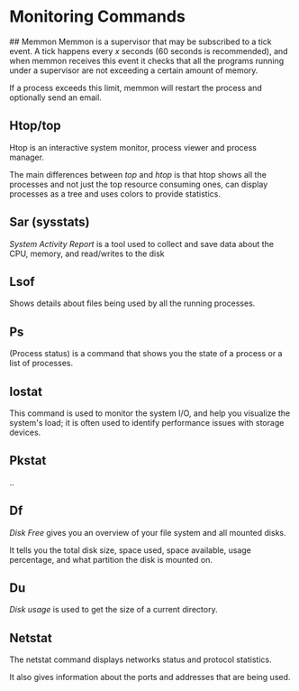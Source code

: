 # Monitoring Commands

## Memmon
Memmon is a supervisor that may be subscribed to a tick event. A tick happens every _x_ seconds (60 seconds is recommended), and when memmon receives this event it checks that all the programs running under a supervisor are not exceeding a certain amount of memory.

If a process exceeds this limit, memmon will restart the process and optionally send an email.

## Htop/top
Htop is an interactive system monitor, process viewer and process manager.

The main differences between _top_ and _htop_ is that htop shows all the processes and not just the top resource consuming ones, can display processes as a tree and uses colors to provide statistics.

## Sar (sysstats)
_System Activity Report_ is a tool used to collect and save data about the CPU, memory, and read/writes to the disk

## Lsof
Shows details about files being used by all the running processes.

## Ps
(Process status) is a command that shows you the state of a process or a list of processes.

## Iostat
This command is used to monitor the system I/O, and help you visualize the system's load; it is often used to identify performance issues with storage devices.

## Pkstat
..

## Df
_Disk Free_ gives you an overview of your file system and all mounted disks.

It tells you the total disk size, space used, space available, usage percentage, and what partition the disk is mounted on.

## Du
_Disk usage_ is used to get the size of a current directory.

## Netstat
The netstat command displays networks status and protocol statistics. 

It also gives information about the ports and addresses that are being used.
